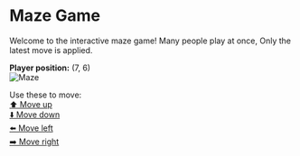 # Maze Game  
Welcome to the interactive maze game! Many people play at once, Only the latest move is applied.

**Player position:** (7, 6)  
![Maze](https://github-maze-game.vercel.app/images/pos_7_6.png?t=1760624226119)

Use these to move:  
[⬆️ Move up](https://github-maze-game.vercel.app/move/7_6_w)  
[⬇️ Move down](https://github-maze-game.vercel.app/move/7_6_s)  
[⬅️ Move left](https://github-maze-game.vercel.app/move/7_6_a)  
[➡️ Move right](https://github-maze-game.vercel.app/move/7_6_d)
